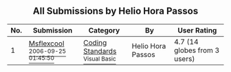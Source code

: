 ﻿<div align="center">

## All Submissions by Helio Hora Passos

</div>

No.  | Submission | Category | By   | User Rating
---- | ---------- | -------- | ---- | -----------
1 | [Msflexcool<br /><sup>2006-09-25 01:45:50</sup>](https://github.com/Planet-Source-Code/helio-hora-passos-msflexcool__1-67641) | [Coding Standards<br /><sup>Visual Basic</sup>](../ByCategory/coding-standards__1-43.md) | Helio Hora Passos | 4.7 (14 globes from 3 users)
